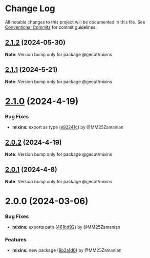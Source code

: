 # Change Log

All notable changes to this project will be documented in this file.
See [Conventional Commits](https://conventionalcommits.org) for commit guidelines.

## [2.1.2](https://github.com/gecut/hybrid-ui/compare/@gecut/mixins@2.1.1...@gecut/mixins@2.1.2) (2024-05-30)

**Note:** Version bump only for package @gecut/mixins

## [2.1.1](https://github.com/gecut/hybrid-ui/compare/@gecut/mixins@2.1.0...@gecut/mixins@2.1.1) (2024-5-21)

**Note:** Version bump only for package @gecut/mixins

# [2.1.0](https://github.com/gecut/hybrid-ui/compare/@gecut/mixins@2.0.2...@gecut/mixins@2.1.0) (2024-4-19)

### Bug Fixes

- **mixins:** export as type ([e92241c](https://github.com/gecut/hybrid-ui/commit/e92241c6466a13898b1ab7daa9ebfc4f2650bc69)) by @MM25Zamanian

## [2.0.2](https://github.com/gecut/hybrid-ui/compare/@gecut/mixins@2.0.1...@gecut/mixins@2.0.2) (2024-4-19)

**Note:** Version bump only for package @gecut/mixins

## [2.0.1](https://github.com/gecut/hybrid-ui/compare/@gecut/mixins@2.0.0...@gecut/mixins@2.0.1) (2024-4-8)

**Note:** Version bump only for package @gecut/mixins

# 2.0.0 (2024-03-06)

### Bug Fixes

- **mixins:** exports path ([461bd92](https://github.com/gecut/hybrid-ui/commit/461bd92c9a1b2ea106e9be4de695e5087799da0a)) by @MM25Zamanian

### Features

- **mixins:** new package ([9b2a1d0](https://github.com/gecut/hybrid-ui/commit/9b2a1d01ee7fa6eae9cc39088245870e02ab701e)) by @MM25Zamanian
